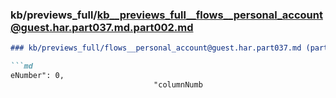 ### kb/previews_full/kb__previews_full__flows__personal_account@guest.har.part037.md.part002.md

```md
### kb/previews_full/flows__personal_account@guest.har.part037.md (part 002)

```md
eNumber": 0,
                                "columnNumb
```

```

```
